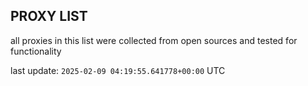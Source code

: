 ## PROXY LIST

all proxies in this list were collected from open sources and tested for functionality

last update: `2025-02-09 04:19:55.641778+00:00` UTC